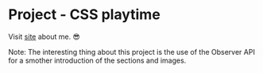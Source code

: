 # Project - CSS playtime

Visit [site](https://earthshak3r.github.io/aboutmecss/) about me. 😎

Note: The interesting thing about this project is the use of the Observer API for a smother introduction of the sections and images.
